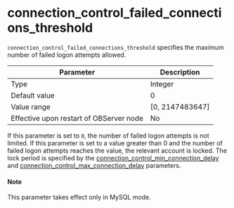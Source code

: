 # connection_control_failed_connections_threshold

`connection_control_failed_connections_threshold` specifies the maximum number of failed logon attempts allowed.

| Parameter | Description |
|------------------|------------------|
| Type | Integer |
| Default value | 0 |
| Value range | \[0, 2147483647\] |
| Effective upon restart of OBServer node | No |

If this parameter is set to `0`, the number of failed logon attempts is not limited. If this parameter is set to a value greater than 0 and the number of failed logon attempts reaches the value, the relevant account is locked. The lock period is specified by the [connection_control_min_connection_delay](600.connection_control_min_connection_delay.md) and [connection_control_max_connection_delay](700.connection_control_max_connection_delay.md) parameters.

  <main id="notice" type='explain'>
    <h4>Note</h4>
    <p>This parameter takes effect only in MySQL mode. </p>
  </main>